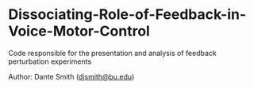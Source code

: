 # Dissociating-Role-of-Feedback-in-Voice-Motor-Control
Code responsible for the presentation and analysis of feedback perturbation experiments

Author: Dante Smith (djsmith@bu.edu)
